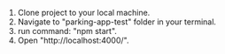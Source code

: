 1. Clone project to your local machine.
2. Navigate to "parking-app-test" folder in your terminal.
3. run command: "npm start".
4. Open "http://localhost:4000/".
